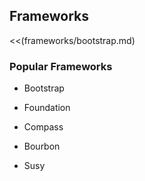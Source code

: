 ## Frameworks

  <<(frameworks/bootstrap.md)

### Popular Frameworks

  * Bootstrap

  * Foundation

  * Compass

  * Bourbon

  * Susy
